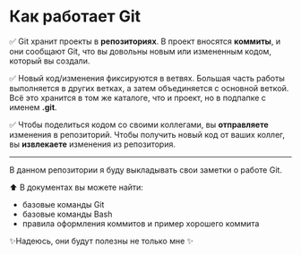 # Как работает Git #

:white_check_mark: Git хранит проекты в **репозиториях**. В проект вносятся **коммиты**, и
они сообщают Git, что вы довольны новым или измененным
кодом, который вы создали.

:white_check_mark: Новый код/изменения фиксируются в ветвях. Большая часть работы
выполняется в других ветках, а затем объединяется с основной веткой.
Всё это хранится в том же каталоге, что и проект, но в подпапке с
именем **.git**.

:white_check_mark: Чтобы поделиться кодом со своими коллегами, вы **отправляете**
изменения в репозиторий. Чтобы получить новый код от ваших коллег,
вы **извлекаете** изменения из репозитория.
___

В данном репозитории я буду выкладывать свои заметки о работе Git.

:arrow_up: В документах вы можете найти:
* базовые команды Git
* базовые команды Bash
* правила оформления коммитов и пример хорошего коммита

✨Надеюсь, они будут полезны не только мне ✨
